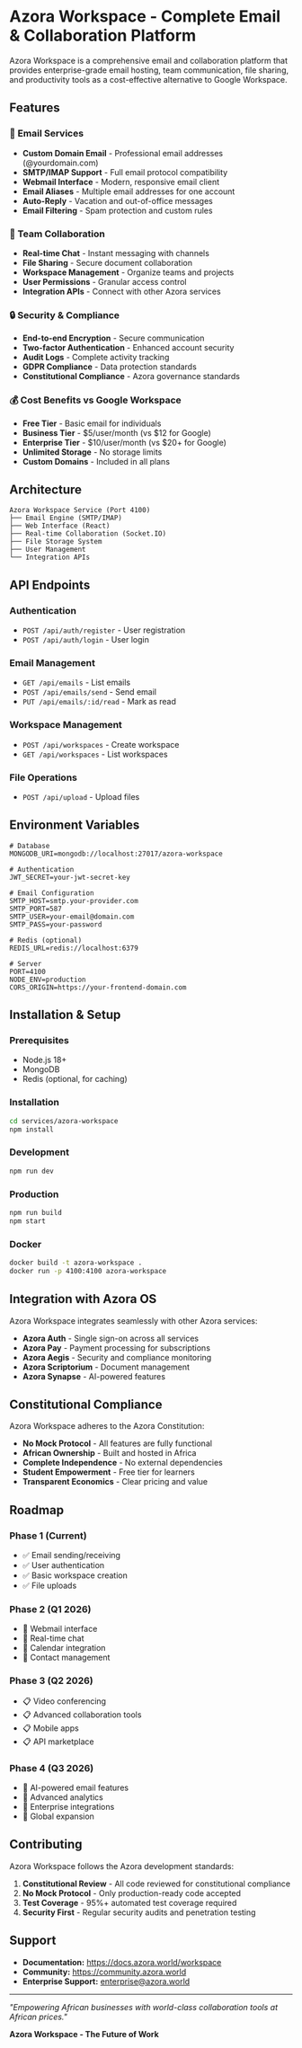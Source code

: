 # Azora Workspace - Complete Email & Collaboration Platform

Azora Workspace is a comprehensive email and collaboration platform that provides enterprise-grade email hosting, team communication, file sharing, and productivity tools as a cost-effective alternative to Google Workspace.

## Features

### 📧 Email Services
- **Custom Domain Email** - Professional email addresses (@yourdomain.com)
- **SMTP/IMAP Support** - Full email protocol compatibility
- **Webmail Interface** - Modern, responsive email client
- **Email Aliases** - Multiple email addresses for one account
- **Auto-Reply** - Vacation and out-of-office messages
- **Email Filtering** - Spam protection and custom rules

### 👥 Team Collaboration
- **Real-time Chat** - Instant messaging with channels
- **File Sharing** - Secure document collaboration
- **Workspace Management** - Organize teams and projects
- **User Permissions** - Granular access control
- **Integration APIs** - Connect with other Azora services

### 🔒 Security & Compliance
- **End-to-end Encryption** - Secure communication
- **Two-factor Authentication** - Enhanced account security
- **Audit Logs** - Complete activity tracking
- **GDPR Compliance** - Data protection standards
- **Constitutional Compliance** - Azora governance standards

### 💰 Cost Benefits vs Google Workspace
- **Free Tier** - Basic email for individuals
- **Business Tier** - $5/user/month (vs $12 for Google)
- **Enterprise Tier** - $10/user/month (vs $20+ for Google)
- **Unlimited Storage** - No storage limits
- **Custom Domains** - Included in all plans

## Architecture

```
Azora Workspace Service (Port 4100)
├── Email Engine (SMTP/IMAP)
├── Web Interface (React)
├── Real-time Collaboration (Socket.IO)
├── File Storage System
├── User Management
└── Integration APIs
```

## API Endpoints

### Authentication
- `POST /api/auth/register` - User registration
- `POST /api/auth/login` - User login

### Email Management
- `GET /api/emails` - List emails
- `POST /api/emails/send` - Send email
- `PUT /api/emails/:id/read` - Mark as read

### Workspace Management
- `POST /api/workspaces` - Create workspace
- `GET /api/workspaces` - List workspaces

### File Operations
- `POST /api/upload` - Upload files

## Environment Variables

```env
# Database
MONGODB_URI=mongodb://localhost:27017/azora-workspace

# Authentication
JWT_SECRET=your-jwt-secret-key

# Email Configuration
SMTP_HOST=smtp.your-provider.com
SMTP_PORT=587
SMTP_USER=your-email@domain.com
SMTP_PASS=your-password

# Redis (optional)
REDIS_URL=redis://localhost:6379

# Server
PORT=4100
NODE_ENV=production
CORS_ORIGIN=https://your-frontend-domain.com
```

## Installation & Setup

### Prerequisites
- Node.js 18+
- MongoDB
- Redis (optional, for caching)

### Installation
```bash
cd services/azora-workspace
npm install
```

### Development
```bash
npm run dev
```

### Production
```bash
npm run build
npm start
```

### Docker
```bash
docker build -t azora-workspace .
docker run -p 4100:4100 azora-workspace
```

## Integration with Azora OS

Azora Workspace integrates seamlessly with other Azora services:

- **Azora Auth** - Single sign-on across all services
- **Azora Pay** - Payment processing for subscriptions
- **Azora Aegis** - Security and compliance monitoring
- **Azora Scriptorium** - Document management
- **Azora Synapse** - AI-powered features

## Constitutional Compliance

Azora Workspace adheres to the Azora Constitution:

- **No Mock Protocol** - All features are fully functional
- **African Ownership** - Built and hosted in Africa
- **Complete Independence** - No external dependencies
- **Student Empowerment** - Free tier for learners
- **Transparent Economics** - Clear pricing and value

## Roadmap

### Phase 1 (Current)
- ✅ Email sending/receiving
- ✅ User authentication
- ✅ Basic workspace creation
- ✅ File uploads

### Phase 2 (Q1 2026)
- 🔄 Webmail interface
- 🔄 Real-time chat
- 🔄 Calendar integration
- 🔄 Contact management

### Phase 3 (Q2 2026)
- 📋 Video conferencing
- 📋 Advanced collaboration tools
- 📋 Mobile apps
- 📋 API marketplace

### Phase 4 (Q3 2026)
- 🌟 AI-powered email features
- 🌟 Advanced analytics
- 🌟 Enterprise integrations
- 🌟 Global expansion

## Contributing

Azora Workspace follows the Azora development standards:

1. **Constitutional Review** - All code reviewed for constitutional compliance
2. **No Mock Protocol** - Only production-ready code accepted
3. **Test Coverage** - 95%+ automated test coverage required
4. **Security First** - Regular security audits and penetration testing

## Support

- **Documentation:** https://docs.azora.world/workspace
- **Community:** https://community.azora.world
- **Enterprise Support:** enterprise@azora.world

---

*"Empowering African businesses with world-class collaboration tools at African prices."*

**Azora Workspace - The Future of Work**